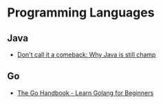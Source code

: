# Programming Languages

## Java

- [Don't call it a comeback: Why Java is still champ](https://github.com/readme/featured/java-programming-language)

## Go

- [The Go Handbook - Learn Golang for Beginners](https://www.freecodecamp.org/news/go-beginners-handbook/)